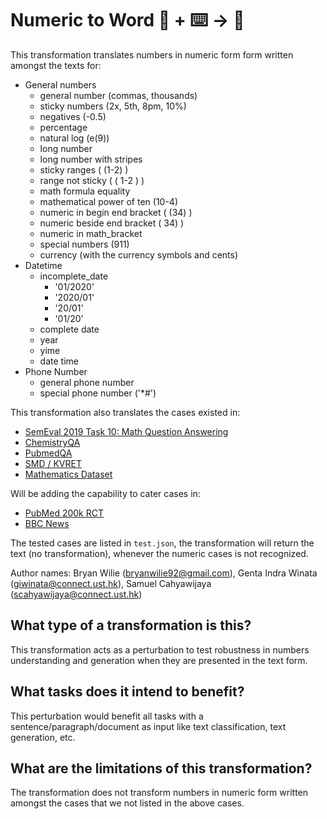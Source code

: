 # Numeric to Word 🦎  + ⌨️ → 🐍
This transformation translates numbers in numeric form form written amongst the texts for:
- General numbers
    - general number (commas, thousands)
    - sticky numbers (2x, 5th, 8pm, 10%)
    - negatives (-0.5)
    - percentage
    - natural log (e(9))
    - long number
    - long number with stripes
    - sticky ranges ( (1-2) )
    - range not sticky ( ( 1-2 ) )
    - math formula equality
    - mathematical power of ten (10-4)
    - numeric in begin end bracket ( (34) )
    - numeric beside end bracket ( 34) )
    - numeric in math_bracket
    - special numbers (911)
    - currency (with the currency symbols and cents)
- Datetime
    - incomplete_date
        - '01/2020'
        - '2020/01'
        - '20/01'
        - '01/20'
    - complete date
    - year
    - yime
    - date time
- Phone Number
    - general phone number
    - special phone number ('*#')

This transformation also translates the cases existed in:
- [SemEval 2019 Task 10: Math Question Answering](https://www.aclweb.org/anthology/S19-2153.pdf)
- [ChemistryQA](https://openreview.net/pdf?id=oeHTRAehiFF)
- [PubmedQA](https://www.aclweb.org/anthology/D19-1259.pdf)
- [SMD / KVRET](https://www.aclweb.org/anthology/2020.findings-emnlp.215/)
- [Mathematics Dataset](https://openreview.net/pdf?id=H1gR5iR5FX)

Will be adding the capability to cater cases in:
- [PubMed 200k RCT](https://www.aclweb.org/anthology/I17-2052.pdf)
- [BBC News](https://www.kaggle.com/c/learn-ai-bbc)

The tested cases are listed in `test.json`, the transformation will return the text (no transformation), whenever the numeric cases is not recognized.

Author names: Bryan Wilie (bryanwilie92@gmail.com), Genta Indra Winata (giwinata@connect.ust.hk), Samuel Cahyawijaya (scahyawijaya@connect.ust.hk)

## What type of a transformation is this?
This transformation acts as a perturbation to test robustness in numbers understanding and generation when they are presented in the text form.

## What tasks does it intend to benefit?
This perturbation would benefit all tasks with a sentence/paragraph/document as input like text classification, text generation, etc.

## What are the limitations of this transformation?
The transformation does not transform numbers in numeric form written amongst the cases that we not listed in the above cases.